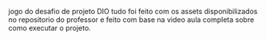 jogo do desafio de projeto DIO
tudo foi feito com os assets disponibilizados no repositorio do professor e feito com base na video aula completa sobre como executar o projeto.
